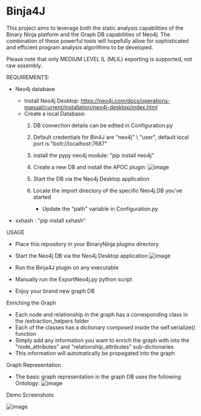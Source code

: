 # Binja4J

This project aims to leverage both the static analysis capabilities of the Binary Ninja platform and the Graph DB capabilities of Neo4j.
The combination of these powerful tools will hopefully allow for sophisticated and efficient program analysis algorithms to be developed.

Please note that only MEDIUM LEVEL IL (MLIL) exporting is supported, not raw assembly. 

  REQUIREMENTS:
  - Neo4j database
    * Install Neo4j Desktop: https://neo4j.com/docs/operations-manual/current/installation/neo4j-desktop/index.html
    * Create a local Database:
       1. DB connection details can be edited in Configuration.py
       2. Default credentials for Bin4J are "neo4j" \ "user", default local port is "bolt://localhost:7687"
       3. install the pypy neo4j module: "pip install neo4j"
       4. Create a new DB and install the APOC plugin:
       ![image](https://user-images.githubusercontent.com/34336222/56972290-687dd980-6b73-11e9-9690-277af1cb64a4.PNG)
       
       5. Start the DB via the Neo4j Desktop application
       6. Locate the import directory of the specific Neo4j DB you've started
          * Update the "path" variable in Configuration.py 
       
   - xxhash : "pip install xxhash"
   
  USAGE   
  - Place this repository in your BinaryNinja plugins directory
  - Start the Neo4j DB via the Neo4j Desktop application
  ![image](https://user-images.githubusercontent.com/34336222/56973099-dbd41b00-6b74-11e9-8e02-5ef5470416aa.PNG)
  
  - Run the Binja4J plugin on any executable
  - Manually run the ExportNeo4j.py python script
  - Enjoy your brand new graph DB
  
  Enriching the Graph
  - Each node and relationship in the graph has a corresponding class in the /extraction_helpers folder
  - Each of the classes has a dictionary composed inside the self.serialize() function
  - Simply add any information you want to enrich the graph with into the "node_attributes" and "relationship_attributes" 
    sub-dictionaries
  - This information will automatically be propegated into the graph
  
  Graph Representation
  
  - The basic graph representation in the graph DB uses the following Ontology:
![image](https://user-images.githubusercontent.com/34336222/58807914-aa41ea00-8621-11e9-877f-d92310b0296d.png)
  
  
  Demo Screenshots
  
  ![image](https://user-images.githubusercontent.com/34336222/56093138-59d5c800-5ecd-11e9-8de4-1d6256406d32.PNG)
